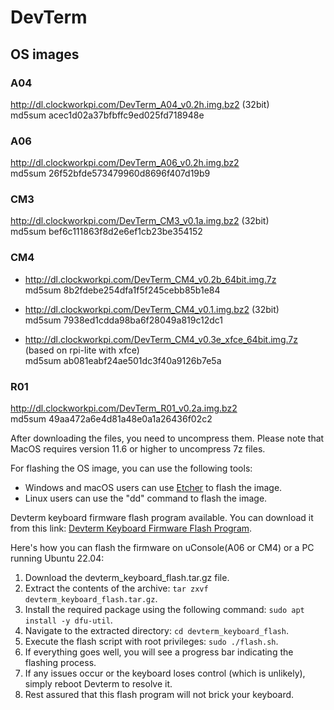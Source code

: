 # DevTerm

## OS images

### A04
http://dl.clockworkpi.com/DevTerm_A04_v0.2h.img.bz2 (32bit)  
md5sum acec1d02a37bfbffc9ed025fd718948e

### A06
http://dl.clockworkpi.com/DevTerm_A06_v0.2h.img.bz2   
md5sum 26f52bfde573479960d8696f407d19b9  

### CM3
http://dl.clockworkpi.com/DevTerm_CM3_v0.1a.img.bz2 (32bit)  
md5sum bef6c111863f8d2e6ef1cb23be354152  

### CM4
* http://dl.clockworkpi.com/DevTerm_CM4_v0.2b_64bit.img.7z    
md5sum 8b2fdebe254dfa1f5f245cebb85b1e84

* http://dl.clockworkpi.com/DevTerm_CM4_v0.1.img.bz2 (32bit)    
md5sum 7938ed1cdda98ba6f28049a819c12dc1  

* http://dl.clockworkpi.com/DevTerm_CM4_v0.3e_xfce_64bit.img.7z (based on rpi-lite with xfce)  
md5sum ab081eabf24ae501dc3f40a9126b7e5a

### R01
http://dl.clockworkpi.com/DevTerm_R01_v0.2a.img.bz2   
md5sum 49aa472a6e4d81a48e0a1a26436f02c2




After downloading the files, you need to uncompress them. Please note that MacOS requires version 11.6 or higher to uncompress 7z files.

For flashing the OS image, you can use the following tools:

* Windows and macOS users can use [Etcher](https://etcher.balena.io/) to flash the image.
* Linux users can use the "dd" command to flash the image.


Devterm keyboard firmware flash program available. You can download it from this link: [Devterm Keyboard Firmware Flash Program](https://github.com/clockworkpi/DevTerm/raw/main/Bin/devterm_keyboard_flash.tar.gz).

Here's how you can flash the firmware on uConsole(A06 or CM4) or a PC running Ubuntu 22.04:

1. Download the devterm_keyboard_flash.tar.gz file.
2. Extract the contents of the archive: `tar zxvf devterm_keyboard_flash.tar.gz`.
3. Install the required package using the following command: `sudo apt install -y dfu-util`.
4. Navigate to the extracted directory: `cd devterm_keyboard_flash`.
5. Execute the flash script with root privileges: `sudo ./flash.sh`.
6. If everything goes well, you will see a progress bar indicating the flashing process.
7. If any issues occur or the keyboard loses control (which is unlikely), simply reboot Devterm to resolve it.
8. Rest assured that this flash program will not brick your keyboard.

